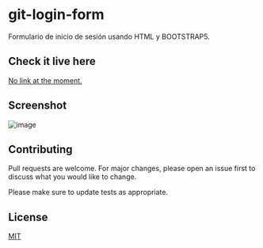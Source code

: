 # git-login-form

Formulario de inicio de sesión usando HTML y BOOTSTRAP5.

## Check it live here

[No link at the moment.](https://choosealicense.com/licenses/mit/)

## Screenshot

![image](https://user-images.githubusercontent.com/85379478/215278666-b1968042-c664-47d1-bfa8-73a64e48fe31.png)

## Contributing

Pull requests are welcome. For major changes, please open an issue first
to discuss what you would like to change.

Please make sure to update tests as appropriate.

## License

[MIT](https://choosealicense.com/licenses/mit/)
